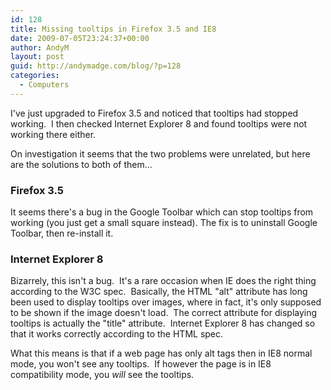 ```yaml
---
id: 128
title: Missing tooltips in Firefox 3.5 and IE8
date: 2009-07-05T23:24:37+00:00
author: AndyM
layout: post
guid: http://andymadge.com/blog/?p=128
categories:
  - Computers
---
```

I've just upgraded to Firefox 3.5 and noticed that tooltips had stopped working.  I then checked Internet Explorer 8 and found tooltips were not working there either.

On investigation it seems that the two problems were unrelated, but here are the solutions to both of them...<!--more-->

### Firefox 3.5

It seems there's a bug in the Google Toolbar which can stop tooltips from working (you just get a small square instead). The fix is to uninstall Google Toolbar, then re-install it.

### Internet Explorer 8

Bizarrely, this isn't a bug.  It's a rare occasion when IE does the right thing according to the W3C spec.  Basically, the HTML "alt" attribute has long been used to display tooltips over images, where in fact, it's only supposed to be shown if the image doesn't load.  The correct attribute for displaying tooltips is actually the "title" attribute.  Internet Explorer 8 has changed so that it works correctly according to the HTML spec.

What this means is that if a web page has only alt tags then in IE8 normal mode, you won't see any tooltips.  If however the page is in IE8 compatibility mode, you _will_ see the tooltips.